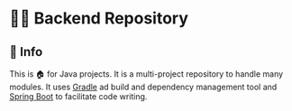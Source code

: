 # 👨‍💻 Backend Repository


## 📃 Info

This is 🏠 for Java projects.
It is a multi-project repository to handle many modules.
It uses [Gradle](https://gradle.org/) ad build and dependency management tool
and [Spring Boot](https://spring.io/projects/spring-boot/) to facilitate code writing.

